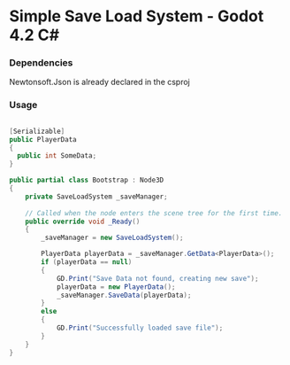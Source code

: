 # Simple Save Load System - Godot 4.2 C#

### Dependencies
Newtonsoft.Json is already declared in the csproj

### Usage

```CS

[Serializable]
public PlayerData
{
  public int SomeData;
}

public partial class Bootstrap : Node3D
{
	private SaveLoadSystem _saveManager;
	
	// Called when the node enters the scene tree for the first time.
	public override void _Ready()
	{
		_saveManager = new SaveLoadSystem();

		PlayerData playerData = _saveManager.GetData<PlayerData>();
		if (playerData == null)
		{
			GD.Print("Save Data not found, creating new save");
			playerData = new PlayerData();
			_saveManager.SaveData(playerData);
		}
		else
		{
			GD.Print("Successfully loaded save file");
		}
	}
}


```

